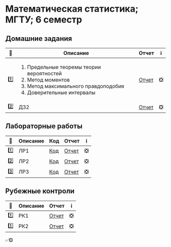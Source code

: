 # Математическая статистика; МГТУ; 6 семестр

## Домашние задания
| :1234: | Описание |  Отчет | :information_source: |
| --- | --- | --- | --- |
| :one: | <ol> <li>Предельные теоремы теории вероятностей</li> <li>Метод моментов</li> <li>Метод максимального правдоподобия</li> <li>Доверительные интервалы</li> </ol> | [Отчет](https://github.com/timoninas/mathematical-statistics/blob/master/hw_1/hw_1.pdf) | :negative_squared_cross_mark: |
| :two: | ДЗ2 | [Отчет]() | :negative_squared_cross_mark: |

## Лабораторные работы

| :1234: | Описание | Код | Отчет | :information_source: |
| --- | --- | --- | --- | --- |
| :one: | ЛР1 | [Код]() | [Отчет]() | :negative_squared_cross_mark: |
| :two: | ЛР2 | [Код]() | [Отчет]() | :negative_squared_cross_mark: |
| :three: | ЛР3 | [Код]() | [Отчет]() | :negative_squared_cross_mark: |

## Рубежные контроли

| :1234: | Описание | Отчет | :information_source: |
| --- | --- | --- | --- |
| :one: | РК1 | [Отчет]() | :negative_squared_cross_mark: |
| :one: | РК2 | [Отчет]() | :negative_squared_cross_mark: |

:white_check_mark::negative_squared_cross_mark:

